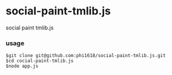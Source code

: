 social-paint-tmlib.js
=====================


social paint tmlib.js

### usage

```
$git clone git@github.com:phi1618/social-paint-tmlib.js.git
$cd cocial-paint-tmlib.js
$node app.js
```
